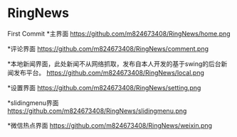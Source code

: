 # RingNews
First Commit
*主界面
https://github.com/m824673408/RingNews/home.png

*评论界面
https://github.com/m824673408/RingNews/comment.png

*本地新闻界面，此处新闻不从网络抓取，发布自本人开发的基于swing的后台新闻发布平台。
https://github.com/m824673408/RingNews/local.png

*设置界面
https://github.com/m824673408/RingNews/setting.png

*slidingmenu界面
https://github.com/m824673408/RingNews/slidingmenu.png

*微信热点界面
https://github.com/m824673408/RingNews/weixin.png
